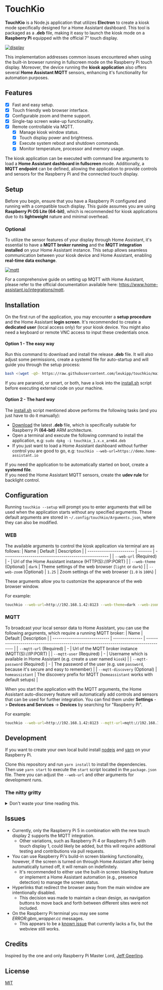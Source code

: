 # TouchKio
**TouchKio** is a Node.js application that utilizes **Electron** to create a kiosk mode specifically designed for a Home Assistant dashboard.
This tool is packaged as a **.deb** file, making it easy to launch the kiosk mode on a **Raspberry Pi** equipped with the official 7" touch display.

[![display](https://raw.githubusercontent.com/leukipp/touchkio/main/img/display.png)](https://github.com/leukipp/touchkio/blob/main/img/display.png)

This implementation addresses common issues encountered when using the built-in browser running in fullscreen mode on the Raspberry Pi touch display.
Moreover, the device running the **kiosk application** also offers several **Home Assistant MQTT** sensors, enhancing it's functionality for automation purposes.

## Features
- [x] Fast and easy setup.
- [x] Touch friendly web browser interface.
- [x] Configurable zoom and theme support. 
- [x] Single-tap screen wake-up functionality.
- [x] Remote controllable via MQTT.
  - [x] Manage kiosk window status.
  - [x] Touch display power and brightness.
  - [x] Execute system reboot and shutdown commands.
  - [x] Monitor temperature, processor and memory usage.

The kiosk application can be executed with command line arguments to load a **Home Assistant dashboard in fullscreen** mode.
Additionally, a **MQTT endpoint** can be defined, allowing the application to provide controls and sensors for the Raspberry Pi and the connected touch display.

## Setup
Before you begin, ensure that you have a Raspberry Pi configured and running with a compatible touch display.
This guide assumes you are using **Raspberry Pi OS Lite (64-bit)**, which is recommended for kiosk applications due to its **lightweight** nature and minimal overhead.

### Optional
To utilize the sensor features of your display through Home Assistant, it's essential to have a **MQTT broker running** and the **MQTT integration installed** on your Home Assistant instance.
This setup allows seamless communication between your kiosk device and Home Assistant, enabling **real-time data exchange**.

[![mqtt](https://raw.githubusercontent.com/leukipp/touchkio/main/img/mqtt.png)](https://github.com/leukipp/touchkio/blob/main/img/mqtt.png)

For a comprehensive guide on setting up MQTT with Home Assistant, please refer to the official documentation available here: https://www.home-assistant.io/integrations/mqtt.

## Installation
On the first run of the application, you may encounter a **setup procedure** and the Home Assistant **login screen**.
It's recommended to create a **dedicated user** (local access only) for your kiosk device.
You might also need a keyboard or remote VNC access to input these credentials once.

#### Option 1 - The easy way
Run this command to download and install the release **.deb** file. It will also adjust some permissions, create a systemd file for auto-startup and will guide you through the setup process:
```bash
bash <(wget -qO- https://raw.githubusercontent.com/leukipp/touchkio/main/install.sh)
```
If you are paranoid, or smart, or both, have a look into the [install.sh](https://github.com/leukipp/touchkio/blob/main/install.sh) script before executing external code on your machine.

#### Option 2 - The hard way
The [install.sh](https://github.com/leukipp/touchkio/blob/main/install.sh) script mentioned above performs the following tasks (and you just have to do it manually):
- [Download](https://github.com/leukipp/touchkio/releases/latest) the latest **.deb** file,
which is specifically suitable for Raspberry Pi **(64-bit)** ARM architecture.
- Open a terminal and execute the following command to install the application, e.g:
`sudo dpkg -i touchkio_1.x.x_arm64.deb`
- If you just want to load a Home Assistant dashboard without further control you are good to go, e.g: `touchkio --web-url=https://demo.home-assistant.io`

If you need the application to be automatically started on boot, create a **systemd file**.  
If you need the Home Assistant MQTT sensors, create the **udev rule** for backlight control.

## Configuration
Running `touchkio --setup` will prompt you to enter arguments that will be used when the application starts without any specified arguments.
These default arguments are stored in `~/.config/touchkio/Arguments.json`, where they can also be modified.

### WEB
The available arguments to control the kiosk application via terminal are as follows: 
| Name                     | Default | Description                                            |
| ------------------------ | ------- | ------------------------------------------------------ |
| `--web-url` (Required)   | -       | Url of the Home Assistant instance (HTTP(S)://IP:PORT) |
| `--web-theme` (Optional) | `dark`  | Theme settings of the web browser (`light` or `dark`)  |
| `--web-zoom` (Optional)  | `1.25`  | Zoom settings of the web browser (`1.0` is `100%`)     |

These arguments allow you to customize the appearance of the web browser window.

For example:
```bash
touchkio --web-url=http://192.168.1.42:8123 --web-theme=dark --web-zoom=1.25
```

### MQTT
To broadcast your local sensor data to Home Assistant, you can use the following arguments, which require a running MQTT broker:
| Name                          | Default         | Description                                                                              |
| ----------------------------- | --------------- | ---------------------------------------------------------------------------------------- |
| `--mqtt-url` (Required)       | -               | Url of the MQTT broker instance (MQTT(S)://IP:PORT)                                      |
| `--mqtt-user` (Required)      | -               | Username which is available in Home Assistant (e.g. create a user named `kiosk`)         |
| `--mqtt-password` (Required)  | -               | The password of the user (e.g. use `password`, because it's secure and easy to remember) |
| `--mqtt-discovery` (Optional) | `homeassistant` | The discovery prefix for MQTT (`homeassistant` works with default setups)                |

When you start the application with the MQTT arguments, the Home Assistant auto-discovery feature will automatically add controls and sensors that can be used for further integration.
You can find them under **Settings** -> **Devices and Services** -> **Devices** by searching for "Raspberry Pi".

For example:
```bash
touchkio --web-url=http://192.168.1.42:8123 --mqtt-url=mqtt://192.168.1.42:1883 --mqtt-user=kiosk --mqtt-password=password
```

## Development
If you want to create your own local build install [nodejs](https://pimylifeup.com/raspberry-pi-nodejs) and [yarn](https://classic.yarnpkg.com/lang/en/docs/install) on your Raspberry Pi.

Clone this repository and run `yarn install` to install the dependencies.
Then use `yarn start` to execute the `start` script located in the `package.json` file.
There you can adjust the `--web-url` and other arguments for development runs.

### The nitty gritty

<details><summary>Don't waste your time reading this.</summary><div></br>

To enable **write access** to the `/sys/class/backlight/10-0045/bl_power` and `/sys/class/backlight/10-0045/brightness` files, you need to set up a **udev rule**.
This is done within the `install.sh` script, which also creates a `.service` file.
While creating a service file is optional, it's highly recommended if you want your Raspberry Pi to automatically boot into kiosk mode.

The Raspberry Pi's **build-in screen blanking** function uses the command `swayidle -w timeout 600 'wlopm --off \*' resume 'wlopm --on \*' &` inside `~/.config/labwc/autostart` to blank the screen after **10 minutes**.
The `wlopm --off \*` command changes the `bl_power` value to **4**, when setting the value to **0** the screen will turn on again.
However, `swayidle` still seems to consider the screen to be off and as a result it will not turn off again unless there is some interaction in the meantime.

When using the MQTT integration, the kiosk application must be able to **detect changes** made on the **device** itself.
I managed to achieve this for the `brightness` file by implementing a simple `fs.watch(..)` file listener.
However, I found that it **never triggered** for the `bl_power` file.
Although the file content changes, none of the filesystem listeners where fired.
This could be due to `swayidle`/`wlopm` performing write actions at a deeper level that are not detectable by file listeners.
As a result, I went for a **polling solution**, checking the state of both files every **500 milliseconds** for any changes.
While I understand this is not ideal, it's necessary to ensure proper functionality.

Keep in mind that default arguments are stored as plain text in `~/.config/touchkio/Arguments.json`.
This file also includes the **MQTT user password**, which is somewhat obfuscated/encrypted, but in a way that it could be easily reverse engineered.
Implementing stronger **security measures** would complicate the setup process and could discourage some users from configuring the application properly.
When using the kiosk application without initializing the default arguments, you will need to provide them with every command.
This means that the password may be stored as plain text in various files, such as `touchkio.service`, `~/.bash_history`, etc.

To resolve the issue where the first **touch** on a **turned-off screen** triggers a **click event** (potentially activating Home Assistant actions), I implemented a workaround.
When the screen **turns off**, I remove **focus** from the kiosk window.
This way, the first click only turns the screen on and focuses the window, allowing subsequent clicks to work as expected.

Additionally, to address the problem that scrolling on the Raspberry Pi only works with the **web browser scrollbar** on the right, I configured the Electron app to **simulate a touch device** using `Emulation.setEmitTouchEventsForMouse`.
This adjustment provides a user experience similar to that of a proper mobile device.

Electron apps are known to be **resource intensive** due to their architecture and the inclusion of a full web browser environment. If you just run the kiosk application without other heavy loads, everything should run smoothly.

</div></details>

## Issues
- Currently, only the Raspberry Pi 5 in combination with the new touch display 2 supports the MQTT integration.
  - Other variations, such as Raspberry Pi 4 or Raspberry Pi 5 with touch display 1, could likely be added, but this will require additional testing and contributions via pull requests.
- You can use Raspberry Pi's build-in screen blanking functionality, however, if the screen is turned on through Home Assistant after being automatically turned off, it will remain on indefinitely.
  - It's recommended to either use the built-in screen blanking feature or implement a Home Assistant automation (e.g., presence detection) to manage the screen status.
- Hyperlinks that redirect the browser away from the main window are intentionally disabled.
  - This decision was made to maintain a clean design, as navigation buttons to move back and forth between different sites were not included.
- On the Raspberry Pi terminal you may see some *ERROR:gbm_wrapper.cc* messages.
  -  This appears to be a [known issue](https://github.com/electron/electron/issues/42322) that currently lacks a fix, but the webview still works.

## Credits
Inspired by the one and only Raspberry Pi Master Lord, [Jeff Geerling](https://www.jeffgeerling.com/blog/2024/home-assistant-and-carplay-pi-touch-display-2).

## License
[MIT](https://github.com/leukipp/touchkio/blob/main/LICENSE)
